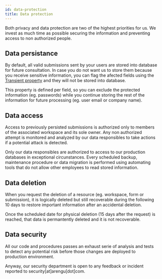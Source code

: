```yaml
---
id: data-protection
title: Data protection
---
```


Both privacy and data protection are two of the highest priorities for us. We invest as much time as possible securing the information and preventing access to non authorized people.

## Data persistance

By default, all valid submissions sent by your users are stored into database for future consultation. In case you do not want us to store them because you receive sensitive information, you can flag the afected fields using the [Transient property](/docs/forms/fields/#transient-property) and they will not be stored into database.

This property is defined per field, so you can exclude the protected information (eg. passwords) while you continue storing the rest of the information for future processing (eg. user email or company name).

## Data access

Access to previously persisted submissions is authorized only to members of the associated workspace and its sole owner. Any non authorized attempt is monitored and analyzed by our data responsibles to take actions if a potential attack is detected.

Only our data responsibles are authorized to access to our production databases in exceptional circunstances. Every scheduled backup, maintenance procedure or data migration is performed using automating tools that do not allow other employees to read stored information.

## Data deletion

When you request the deletion of a resource (eg. workspace, form or submission), it is logically deleted but still recoverable during the following 10 days to restore important information after an accidental deletion.

Once the scheduled date for physical deletion (15 days after the request) is reached, that data is permantently deleted and it is not recoverable.

## Data security

All our code and procedures passes an exhaust serie of analysis and tests to detect any potential risk before those changes are deployed to production environment.

Anyway, our security department is open to any feedback or incident reported to security[at]arengu[dot]com.
